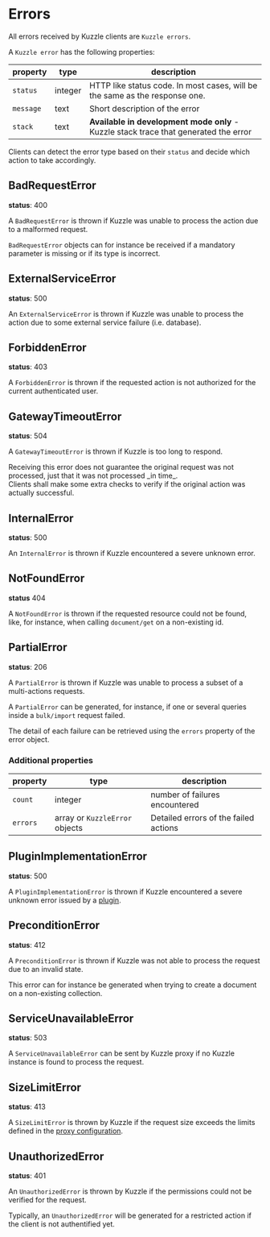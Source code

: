 # Errors

All errors received by Kuzzle clients are `Kuzzle errors`. 

A `Kuzzle error` has the following properties:

| property | type | description |
| -------- | ---- | ----------- |
| `status` | integer | HTTP like status code. In most cases, will be the same as the response one. |
| `message` | text | Short description of the error |
| `stack` | text | **Available in development mode only** - Kuzzle stack trace that generated the error |

Clients can detect the error type based on their `status` and decide which action to take accordingly.

## BadRequestError

**status**: 400

A `BadRequestError` is thrown if Kuzzle was unable to process the action due to a malformed request.

`BadRequestError` objects can for instance be received if a mandatory parameter is missing or if its type is incorrect.
 
## ExternalServiceError

**status**: 500

An `ExternalServiceError` is thrown if Kuzzle was unable to process the action due to some external service failure (i.e. database).

## ForbiddenError

**status**: 403

A `ForbiddenError` is thrown if the requested action is not authorized for the current authenticated user.

## GatewayTimeoutError

**status**: 504

A `GatewayTimeoutError` is thrown if Kuzzle is too long to respond.

<aside class="warning">
Receiving this error does not guarantee the original request was not processed, just that it was not processed _in time_.<br>
Clients shall make some extra checks to verify if the original action was actually successful.
</aside>

## InternalError

**status**: 500

An `InternalError` is thrown if Kuzzle encountered a severe unknown error.

## NotFoundError

**status** 404

A `NotFoundError` is thrown if the requested resource could not be found, like, for instance, when calling `document/get` on a non-existing id.

<!---
ParseError: not documented @TODO: remove its current usage by BadRequestError
-->

## PartialError

**status**: 206

A `PartialError` is thrown if Kuzzle was unable to process a subset of a multi-actions requests.

A `PartialError` can be generated, for instance, if one or several queries inside a `bulk/import` request failed.

The detail of each failure can be retrieved using the `errors` property of the error object.

### Additional properties

| property | type | description |
| -------- | ---- | ----------- |
| `count` | integer | number of failures encountered |
| `errors` | array or `KuzzleError` objects | Detailed errors of the failed actions |

## PluginImplementationError

**status**: 500

A `PluginImplementationError` is thrown if Kuzzle encountered a severe unknown error issued by a [plugin](../plugin-reference/).

## PreconditionError

**status**: 412

A `PreconditionError` is thrown if Kuzzle was not able to process the request due to an invalid state.

This error can for instance be generated when trying to create a document on a non-existing collection.

## ServiceUnavailableError

**status**: 503

A `ServiceUnavailableError` can be sent by Kuzzle proxy if no Kuzzle instance is found to process the request.

## SizeLimitError

**status**: 413

A `SizeLimitError` is thrown by Kuzzle if the request size exceeds the limits defined in the [proxy configuration](../guide/#configuring-kuzzle-proxy).

## UnauthorizedError

**status**: 401

An `UnauthorizedError` is thrown by Kuzzle if the permissions could not be verified for the request.

Typically, an `UnauthorizedError` will be generated for a restricted action if the client is not authentified yet.
